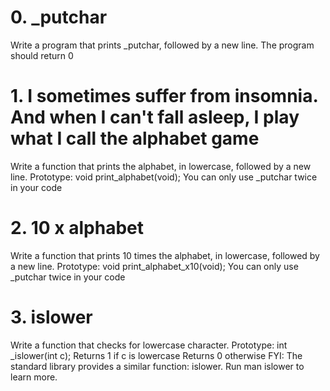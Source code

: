 # 0. _putchar 
Write a program that prints _putchar, followed by a new line.
    The program should return 0

# 1. I sometimes suffer from insomnia. And when I can't fall asleep, I play what I call the alphabet game
Write a function that prints the alphabet, in lowercase, followed by a new line.
    Prototype: void print_alphabet(void);
    You can only use _putchar twice in your code

# 2. 10 x alphabet 
Write a function that prints 10 times the alphabet, in lowercase, followed by a new line.
    Prototype: void print_alphabet_x10(void);
    You can only use _putchar twice in your code

# 3. islower
Write a function that checks for lowercase character.
    Prototype: int _islower(int c);
    Returns 1 if c is lowercase
    Returns 0 otherwise
FYI: The standard library provides a similar function: islower. Run man islower to learn more.
